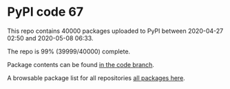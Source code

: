 # PyPI code 67

This repo contains 40000 packages uploaded to PyPI between 
2020-04-27 02:50 and 2020-05-08 06:33.

The repo is 99% (39999/40000) complete.

Package contents can be found [in the code branch](https://github.com/pypi-data/pypi-mirror-67/tree/code/packages).

A browsable package list for all repositories [all packages here](https://pypi-data.github.io/website/repositories/pypi-mirror-67).


